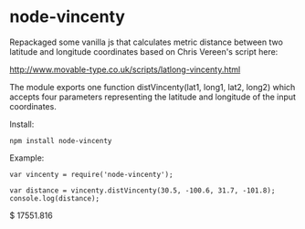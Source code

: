 node-vincenty
=============

Repackaged some vanilla js that calculates metric distance between two latitude and longitude coordinates based on Chris Vereen's script here:

http://www.movable-type.co.uk/scripts/latlong-vincenty.html

The module exports one function distVincenty(lat1, long1, lat2, long2) which accepts four parameters representing the latitude and longitude of the input coordinates.

Install:

    npm install node-vincenty

Example:

    var vincenty = require('node-vincenty');

    var distance = vincenty.distVincenty(30.5, -100.6, 31.7, -101.8);
    console.log(distance);

$ 17551.816
